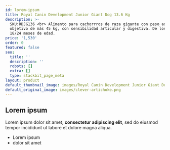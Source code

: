 ```yaml
---
id: lorem-ipsum
title: Royal Canin Development Junior Giant Dog 13.6 Kg
description: >-
  SKU:RDJG136 <br> Alimento para cachorrros de raza gigante con peso adulto
  objetivo de más 45 kg, con sensibilidad articular y digestiva. De los 8 a los
  18/24 meses de edad.
price: '1,530'
order: 0
featured: false
seo:
  title: ''
  description: ''
  robots: []
  extra: []
  type: stackbit_page_meta
layout: product
default_thumbnail_image: images/Royal Canin Development Junior Giant Dog.png
default_original_image: images/clever-artichoke.png
---
```

## Lorem ipsum

Lorem ipsum dolor sit amet, **consectetur adipiscing elit**, sed do eiusmod tempor incididunt ut labore et dolore magna aliqua.

- Lorem ipsum
- dolor sit amet